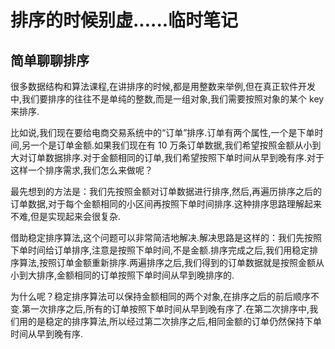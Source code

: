 # 排序的时候别虚......临时笔记

## **简单聊聊排序**

很多数据结构和算法课程,在讲排序的时候,都是用整数来举例,但在真正软件开发中,我们要排序的往往不是单纯的整数,而是一组对象,我们需要按照对象的某个 key 来排序.

比如说,我们现在要给电商交易系统中的“订单”排序.订单有两个属性,一个是下单时间,另一个是订单金额.如果我们现在有 10 万条订单数据,我们希望按照金额从小到大对订单数据排序.对于金额相同的订单,我们希望按照下单时间从早到晚有序.对于这样一个排序需求,我们怎么来做呢？

最先想到的方法是：我们先按照金额对订单数据进行排序,然后,再遍历排序之后的订单数据,对于每个金额相同的小区间再按照下单时间排序.这种排序思路理解起来不难,但是实现起来会很复杂.

借助稳定排序算法,这个问题可以非常简洁地解决.解决思路是这样的：我们先按照下单时间给订单排序,注意是按照下单时间,不是金额.排序完成之后,我们用稳定排序算法,按照订单金额重新排序.两遍排序之后,我们得到的订单数据就是按照金额从小到大排序,金额相同的订单按照下单时间从早到晚排序的.

为什么呢？稳定排序算法可以保持金额相同的两个对象,在排序之后的前后顺序不变.第一次排序之后,所有的订单按照下单时间从早到晚有序了.在第二次排序中,我们用的是稳定的排序算法,所以经过第二次排序之后,相同金额的订单仍然保持下单时间从早到晚有序.

